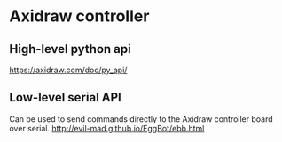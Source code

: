 # Axidraw controller

## High-level python api

https://axidraw.com/doc/py_api/

## Low-level serial API

Can be used to send commands directly to the Axidraw controller board over serial.
http://evil-mad.github.io/EggBot/ebb.html
